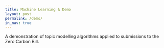 ```yaml
---
title: Machine Learning & Demo
layout: post
permalink: /demo/
in_nav: true
---
```


<p class="t-intro">
  A demonstration of topic modelling algorithms applied to submissions
  to the Zero Carbon Bill.  
</p>
